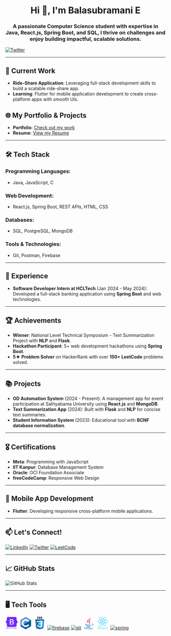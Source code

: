 <h1 align="center">Hi 👋, I'm Balasubramani E</h1>
<h3 align="center">A passionate Computer Science student with expertise in Java, React.js, Spring Boot, and SQL, I thrive on challenges and enjoy building impactful, scalable solutions.</h3>

<p align="left"> <a href="https://twitter.com/ishhookayy" target="blank"><img src="https://img.shields.io/twitter/follow/ishhookayy?logo=twitter&style=for-the-badge" alt="Twitter" /></a> </p>

---

## 🔭 Current Work
- **Ride-Share Application**: Leveraging full-stack development skills to build a scalable ride-share app.
- **Learning**: Flutter for mobile application development to create cross-platform apps with smooth UIs.

## 🌐 My Portfolio & Projects
- **Portfolio**: [Check out my work](https://dynamicdebugger.github.io/PortFolio/)
- **Resume**: [View my Resume](https://drive.google.com/file/d/1I-XwwAoAQy15BeISDzW9U5Pf-oUti090/view?usp=sharing)

---

## 🛠 Tech Stack
### Programming Languages:
- Java, JavaScript, C

### Web Development:
- React.js, Spring Boot, REST APIs, HTML, CSS

### Databases:
- SQL, PostgreSQL, MongoDB

### Tools & Technologies:
- Git, Postman, Firebase

---

## 💼 Experience
- **Software Developer Intern at HCLTech** (Jan 2024 - May 2024): Developed a full-stack banking application using **Spring Boot** and web technologies.

---

## 🏆 Achievements
- **Winner**: National Level Technical Symposium - Text Summarization Project with **NLP** and **Flask**.
- **Hackathon Participant**: 5+ web development hackathons using **Spring Boot**.
- **5★ Problem Solver** on HackerRank with over **150+ LeetCode** problems solved.

---

## 📚 Projects
- **OD Automation System** (2024 - Present): A management app for event participation at Sathyabama University using **React.js** and **MongoDB**.
- **Text Summarization App** (2024): Built with **Flask** and **NLP** for concise text summaries.
- **Student Information System** (2023): Educational tool with **BCNF database normalization**.

---

## 🎖 Certifications
- **Meta**: Programming with JavaScript
- **IIT Kanpur**: Database Management System
- **Oracle**: OCI Foundation Associate
- **freeCodeCamp**: Responsive Web Design

---

## 📱 Mobile App Development
- **Flutter**: Developing responsive cross-platform mobile applications.

---

## 📫 Let's Connect!
[![LinkedIn](https://img.shields.io/badge/LinkedIn-Balasubramani%20E-blue?style=for-the-badge&logo=linkedin)](https://linkedin.com/in/balasubramani-e)
[![Twitter](https://img.shields.io/badge/Twitter-@ishhookayy-1DA1F2?style=for-the-badge&logo=twitter)](https://twitter.com/ishhookayy)
[![LeetCode](https://img.shields.io/badge/LeetCode-Balasubramani285-FFA116?style=for-the-badge&logo=leetcode)](https://www.leetcode.com/balasubramani285)

---

## 📈 GitHub Stats
![GitHub Stats](https://github-readme-stats.vercel.app/api?username=dynamicdebugger&show_icons=true&theme=radical)

---

## 🖥 Tech Tools
<p align="left"> 
  <a href="https://getbootstrap.com" target="_blank"><img src="https://raw.githubusercontent.com/devicons/devicon/master/icons/bootstrap/bootstrap-plain-wordmark.svg" alt="bootstrap" width="40" height="40"/></a> 
  <a href="https://www.cprogramming.com/" target="_blank"><img src="https://raw.githubusercontent.com/devicons/devicon/master/icons/c/c-original.svg" alt="c" width="40" height="40"/></a> 
  <a href="https://www.w3schools.com/css/" target="_blank"><img src="https://raw.githubusercontent.com/devicons/devicon/master/icons/css3/css3-original-wordmark.svg" alt="css3" width="40" height="40"/></a> 
  <a href="https://firebase.google.com/" target="_blank"><img src="https://www.vectorlogo.zone/logos/firebase/firebase-icon.svg" alt="firebase" width="40" height="40"/></a> 
  <a href="https://git-scm.com/" target="_blank"><img src="https://www.vectorlogo.zone/logos/git-scm/git-scm-icon.svg" alt="git" width="40" height="40"/></a> 
  <a href="https://www.java.com" target="_blank"><img src="https://raw.githubusercontent.com/devicons/devicon/master/icons/java/java-original.svg" alt="java" width="40" height="40"/></a> 
  <a href="https://reactjs.org/" target="_blank"><img src="https://raw.githubusercontent.com/devicons/devicon/master/icons/react/react-original-wordmark.svg" alt="react" width="40" height="40"/></a> 
  <a href="https://spring.io/" target="_blank"><img src="https://www.vectorlogo.zone/logos/springio/springio-icon.svg" alt="spring" width="40" height="40"/></a> 
</p>
